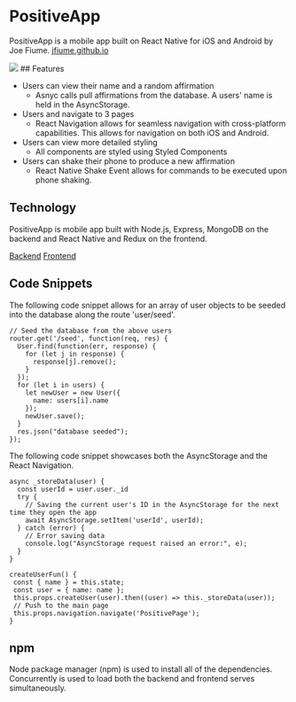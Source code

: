 # PositiveApp

PositiveApp is a mobile app built on React Native for iOS and Android by Joe Fiume.
[jfiume.github.io](http://https://github.com/jfiume)

<img src="https://res.cloudinary.com/pancake/image/upload/v1531610435/PositiveApp_MainPage.png" >
## Features

- Users can view their name and a random affirmation
  - Asnyc calls pull affirmations from the database. A users' name is held in the AsyncStorage.
- Users and navigate to 3 pages
  - React Navigation allows for seamless navigation with cross-platform capabilities. This allows for navigation on both iOS and Android.
- Users can view more detailed styling
  - All components are styled using Styled Components
- Users can shake their phone to produce a new affirmation
  - React Native Shake Event allows for commands to be executed upon phone shaking.

## Technology

PositiveApp is mobile app built with Node.js, Express, MongoDB on the backend and React Native and Redux on the frontend.

[Backend](https://github.com/jfiume/PositiveApp/blob/master/docs/backend.md)
[Frontend](https://github.com/jfiume/PositiveApp/blob/master/docs/frontend.md)

## Code Snippets
The following code snippet allows for an array of user objects to be seeded into the database along the route 'user/seed'.
```javascipt
// Seed the database from the above users
router.get('/seed', function(req, res) {
  User.find(function(err, response) {
    for (let j in response) {
      response[j].remove();
    }
  });
  for (let i in users) {
    let newUser = new User({
      name: users[i].name
    });
    newUser.save();
  }
  res.json("database seeded");
});
```
The following code snippet showcases both the AsyncStorage and the React Navigation.
``` javascipt
async _storeData(user) {
  const userId = user.user._id
  try {
    // Saving the current user's ID in the AsyncStorage for the next time they open the app
    await AsyncStorage.setItem('userId', userId);
  } catch (error) {
    // Error saving data
    console.log("AsyncStorage request raised an error:", e);
  }
}

createUserFun() {
 const { name } = this.state;
 const user = { name: name };
 this.props.createUser(user).then((user) => this._storeData(user));
 // Push to the main page
 this.props.navigation.navigate('PositivePage');
}
```

## npm

Node package manager (npm) is used to install all of the dependencies.
Concurrently is used to load both the backend and frontend serves simultaneously.
